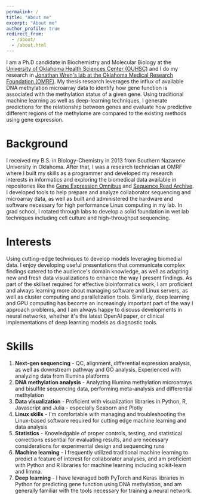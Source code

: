```yaml
---
permalink: /
title: "About me"
excerpt: "About me"
author_profile: true
redirect_from: 
  - /about/
  - /about.html
---
```


I am a Ph.D candidate in Biochemistry and Molecular Biology at the [University of Oklahoma Health Sciences Center (OUHSC)](https://basicsciences.ouhsc.edu/bmb/) and I do my research in [Jonathan Wren's lab at the Oklahoma Medical Research Foundation (OMRF)](https://omrf.org/research-faculty/scientists/wren-jonathan-d/). My thesis research leverages the influx of available DNA methylation microarray data to identify how gene function is associated with the methylation status of a given gene. Using traditional machine learning as well as deep-learning techniques, I generate predictions for the relationship between genes and evaluate how predictive different regions of the methylome are compared to the existing methods using gene expression. 


Background
======
I received my B.S. in Biology-Chemistry in 2013 from Southern Nazarene University in Oklahoma. After that, I was a research technician at OMRF where I built my skills as a programmer and developed my research interests in informatics and exploring the biomedical data available in repositories like the [Gene Expression Omnibus](https://www.ncbi.nlm.nih.gov/geo/) and [Sequence Read Archive](https://www.ncbi.nlm.nih.gov/sra). I developed tools to help prepare and analyze collaborator sequencing and microarray data, as well as built and administered the hardware and software necessary for high performance Linux computing in my lab. In grad school, I rotated through labs to develop a solid foundation in wet lab techniques including cell culture and high-throughput sequencing. 

Interests
======
Using cutting-edge techniques to develop models leveraging biomedial data. I enjoy developing useful presentations that communicate complex findings catered to the audience's domain knowledge, as well as adapting new and fresh data visualizations to enhance the way I present findings. As part of the skillset required for effective bioinformatics work, I am proficient and always learning more about managing software and Linux servers, as well as cluster computing and parallelization tools. Similarly, deep learning and GPU computing has become an increasingly important part of the way I approach problems, and I am always happy to discuss developments in neural networks, whether it's the latest OpenAI paper, or clinical implementations of deep learning models as diagnostic tools.  

Skills
======
1. **Next-gen sequencing** - QC, alignment, differential expression analysis, as well as downstream pathway and GO analysis. Experienced with analyzing data from Illumina platforms
1. **DNA methylation analysis** - Analyzing Illumina methylation microarrays and bisulfite sequencing data, performing meta-analysis and differential methylation
1. **Data visualization** - Proficient with visualization libraries in Python, R, Javascript and Julia - especially Seaborn and Plotly
1. **Linux skills** - I'm comfortable with managing and troubleshooting the Linux-based software required for cutting edge machine learning and data analysis
1. **Statistics** - Knowledgable of proper controls, testing, and statistical corrections essential for evaluating results, and are necessary considerations for experimental design and sequencing runs
1. **Machine learning** - I frequently utilized traditional machine learning to predict a feature of interest for collaborator analyses, and am proficient with Python and R libraries for machine learning including scikit-learn and limma. 
1. **Deep learning** - I have leveraged both PyTorch and Keras libraries in Python for predicting gene function using DNA methylation, and am generally familiar with the tools necessary for training a neural network. 
